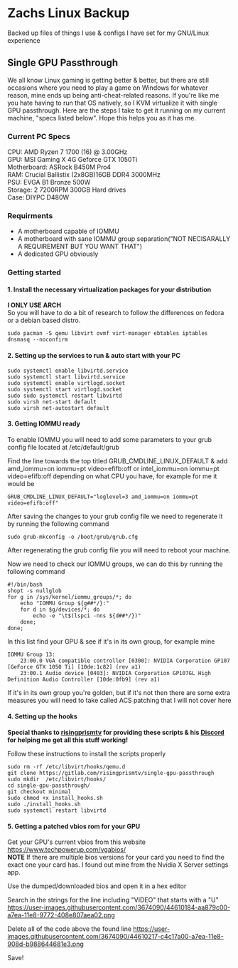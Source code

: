 # Zachs Linux Backup
Backed up files of things I use & configs I have set for my GNU/Linux experience


## Single GPU Passthrough
We all know Linux gaming is getting better & better, but there are still occasions where you need to play a game on Windows for whatever reason, mine ends up being anti-cheat-related reasons. If you're like me you hate having to run that OS natively, so I KVM virtualize it with single GPU passthrough. Here are the steps I take to get it running on my current machine, "specs listed below". Hope this helps you as it has me.

### Current PC Specs
CPU: AMD Ryzen 7 1700 (16) @ 3.00GHz  
GPU: MSI Gaming X 4G Geforce GTX 1050Ti  
Motherboard: ASRock B450M Pro4  
RAM: Crucial Ballistix (2x8GB)16GB DDR4 3000MHz  
PSU: EVGA B1 Bronze 500W  
Storage: 2 7200RPM 300GB Hard drives  
Case: DIYPC D480W

### Requirments
- A motherboard capable of IOMMU
- A motherboard with sane IOMMU group separation("NOT NECISARALLY A REQUIREMENT BUT YOU WANT THAT")
- A dedicated GPU obviously

### Getting started
#### 1. Install the necessary virtualization packages for your distribution

**I ONLY USE ARCH**  
So you will have to do a bit of research to follow the differences on fedora or a debian based distro.

```
sudo pacman -S qemu libvirt ovmf virt-manager ebtables iptables dnsmasq --noconfirm
```

#### 2. Setting up the services to run & auto start with your PC

```
sudo systemctl enable libvirtd.service  
sudo systemctl start libvirtd.service  
sudo systemctl enable virtlogd.socket  
sudo systemctl start virtlogd.socket  
sudo sudo systemctl restart libvirtd  
sudo virsh net-start default  
sudo virsh net-autostart default
```

#### 3. Getting IOMMU ready

To enable IOMMU you will need to add some parameters to your grub config file located at /etc/default/grub  

Find the line towards the top titled GRUB_CMDLINE_LINUX_DEFAULT & add amd_iommu=on iommu=pt video=efifb:off or intel_iommu=on iommu=pt video=efifb:off depending on what CPU you have, for example for me it would be
```
GRUB_CMDLINE_LINUX_DEFAULT="loglevel=3 amd_iommu=on iommu=pt video=efifb:off"
```

After saving the changes to your grub config file we need to regenerate it by running the following command
```
sudo grub-mkconfig -o /boot/grub/grub.cfg
```

After regenerating the grub config file you will need to reboot your machine.  

Now we need to check our IOMMU groups, we can do this by running the following command
```
#!/bin/bash
shopt -s nullglob
for g in /sys/kernel/iommu_groups/*; do
    echo "IOMMU Group ${g##*/}:"
    for d in $g/devices/*; do
        echo -e "\t$(lspci -nns ${d##*/})"
    done;
done;
```

In this list find your GPU & see if it's in its own group, for example mine
```
IOMMU Group 13:
	23:00.0 VGA compatible controller [0300]: NVIDIA Corporation GP107 [GeForce GTX 1050 Ti] [10de:1c82] (rev a1)
	23:00.1 Audio device [0403]: NVIDIA Corporation GP107GL High Definition Audio Controller [10de:0fb9] (rev a1)
```

If it's in its own group you're golden, but if it's not then there are some extra measures you will need to take called ACS patching that I will not cover here  

#### 4. Setting up the hooks

**Special thanks to [risingprismtv](https://gitlab.com/risingprismtv) for providing these scripts & his [Discord](https://discord.com/invite/bh4maVc) for helping me get all this stuff working!**  

Follow these instructions to install the scripts properly
```
sudo rm -rf /etc/libvirt/hooks/qemu.d
git clone https://gitlab.com/risingprismtv/single-gpu-passthrough
sudo mkdir  /etc/libvirt/hooks/
cd single-gpu-passthrough/
git checkout minimal
sudo chmod +x install_hooks.sh
sudo ./install_hooks.sh
sudo systemctl restart libvirtd
```

#### 5. Getting a patched vbios rom for your GPU

Get your GPU's current vbios from this website https://www.techpowerup.com/vgabios/  
**NOTE** If there are multiple bios versions for your card you need to find the exact one your card has. I found out mine from the Nvidia X Server settings app.

Use the dumped/downloaded bios and open it in a hex editor

Search in the strings for the line including "VIDEO" that starts with a "U"
https://user-images.githubusercontent.com/3674090/44610184-aa879c00-a7ea-11e8-9772-408e807aea02.png

Delete all of the code above the found line
https://user-images.githubusercontent.com/3674090/44610217-c4c17a00-a7ea-11e8-908d-b988644681e3.png

Save!
